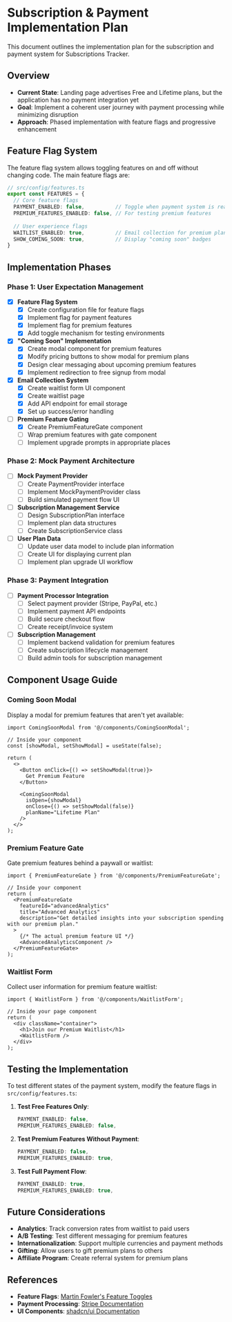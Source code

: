 # Subscription & Payment Implementation Plan

This document outlines the implementation plan for the subscription and payment system for Subscriptions Tracker.

## Overview

- **Current State**: Landing page advertises Free and Lifetime plans, but the application has no payment integration yet
- **Goal**: Implement a coherent user journey with payment processing while minimizing disruption
- **Approach**: Phased implementation with feature flags and progressive enhancement

## Feature Flag System

The feature flag system allows toggling features on and off without changing code. The main feature flags are:

```typescript
// src/config/features.ts
export const FEATURES = {
  // Core feature flags
  PAYMENT_ENABLED: false,          // Toggle when payment system is ready
  PREMIUM_FEATURES_ENABLED: false, // For testing premium features
  
  // User experience flags
  WAITLIST_ENABLED: true,          // Email collection for premium plans
  SHOW_COMING_SOON: true,          // Display "coming soon" badges
}
```

## Implementation Phases

### Phase 1: User Expectation Management

- [x] **Feature Flag System**
  - [x] Create configuration file for feature flags
  - [x] Implement flag for payment features
  - [x] Implement flag for premium features
  - [x] Add toggle mechanism for testing environments

- [x] **"Coming Soon" Implementation**
  - [x] Create modal component for premium features
  - [x] Modify pricing buttons to show modal for premium plans
  - [x] Design clear messaging about upcoming premium features
  - [x] Implement redirection to free signup from modal

- [x] **Email Collection System**
  - [x] Create waitlist form UI component
  - [x] Create waitlist page
  - [x] Add API endpoint for email storage
  - [x] Set up success/error handling

- [ ] **Premium Feature Gating**
  - [x] Create PremiumFeatureGate component
  - [ ] Wrap premium features with gate component
  - [ ] Implement upgrade prompts in appropriate places

### Phase 2: Mock Payment Architecture

- [ ] **Mock Payment Provider**
  - [ ] Create PaymentProvider interface
  - [ ] Implement MockPaymentProvider class
  - [ ] Build simulated payment flow UI

- [ ] **Subscription Management Service**
  - [ ] Design SubscriptionPlan interface
  - [ ] Implement plan data structures
  - [ ] Create SubscriptionService class

- [ ] **User Plan Data**
  - [ ] Update user data model to include plan information
  - [ ] Create UI for displaying current plan
  - [ ] Implement plan upgrade UI workflow

### Phase 3: Payment Integration

- [ ] **Payment Processor Integration**
  - [ ] Select payment provider (Stripe, PayPal, etc.)
  - [ ] Implement payment API endpoints
  - [ ] Build secure checkout flow
  - [ ] Create receipt/invoice system

- [ ] **Subscription Management**
  - [ ] Implement backend validation for premium features
  - [ ] Create subscription lifecycle management
  - [ ] Build admin tools for subscription management

## Component Usage Guide

### Coming Soon Modal

Display a modal for premium features that aren't yet available:

```tsx
import ComingSoonModal from '@/components/ComingSoonModal';

// Inside your component
const [showModal, setShowModal] = useState(false);

return (
  <>
    <Button onClick={() => setShowModal(true)}>
      Get Premium Feature
    </Button>
    
    <ComingSoonModal 
      isOpen={showModal}
      onClose={() => setShowModal(false)}
      planName="Lifetime Plan"
    />
  </>
);
```

### Premium Feature Gate

Gate premium features behind a paywall or waitlist:

```tsx
import { PremiumFeatureGate } from '@/components/PremiumFeatureGate';

// Inside your component
return (
  <PremiumFeatureGate
    featureId="advancedAnalytics"
    title="Advanced Analytics"
    description="Get detailed insights into your subscription spending with our premium plan."
  >
    {/* The actual premium feature UI */}
    <AdvancedAnalyticsComponent />
  </PremiumFeatureGate>
);
```

### Waitlist Form

Collect user information for premium feature waitlist:

```tsx
import { WaitlistForm } from '@/components/WaitlistForm';

// Inside your page component
return (
  <div className="container">
    <h1>Join our Premium Waitlist</h1>
    <WaitlistForm />
  </div>
);
```

## Testing the Implementation

To test different states of the payment system, modify the feature flags in `src/config/features.ts`:

1. **Test Free Features Only**:
   ```typescript
   PAYMENT_ENABLED: false,
   PREMIUM_FEATURES_ENABLED: false,
   ```

2. **Test Premium Features Without Payment**:
   ```typescript
   PAYMENT_ENABLED: false,
   PREMIUM_FEATURES_ENABLED: true,
   ```

3. **Test Full Payment Flow**:
   ```typescript
   PAYMENT_ENABLED: true,
   PREMIUM_FEATURES_ENABLED: true,
   ```

## Future Considerations

- **Analytics**: Track conversion rates from waitlist to paid users
- **A/B Testing**: Test different messaging for premium features
- **Internationalization**: Support multiple currencies and payment methods
- **Gifting**: Allow users to gift premium plans to others
- **Affiliate Program**: Create referral system for premium plans

## References

- **Feature Flags**: [Martin Fowler's Feature Toggles](https://martinfowler.com/articles/feature-toggles.html)
- **Payment Processing**: [Stripe Documentation](https://stripe.com/docs)
- **UI Components**: [shadcn/ui Documentation](https://ui.shadcn.com)
